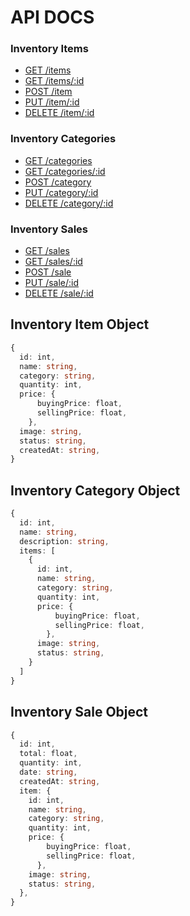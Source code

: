 # API DOCS

### Inventory Items

- [GET /items](#get-items)
- [GET /items/:id](#get-itemsid)
- [POST /item](#post-item)
- [PUT /item/:id](#put-itemid)
- [DELETE /item/:id](#delete-itemid)

### Inventory Categories

- [GET /categories](#get-categories)
- [GET /categories/:id](#get-categoriesid)
- [POST /category](#post-category)
- [PUT /category/:id](#put-categoryid)
- [DELETE /category/:id](#delete-categoryid)

### Inventory Sales

- [GET /sales](#get-sales)
- [GET /sales/:id](#get-salesid)
- [POST /sale](#post-sale)
- [PUT /sale/:id](#put-saleid)
- [DELETE /sale/:id](#delete-saleid)

## Inventory Item Object

```ts
{
  id: int,
  name: string,
  category: string,
  quantity: int,
  price: {
      buyingPrice: float,
      sellingPrice: float,
    },
  image: string,
  status: string,
  createdAt: string,
}
```

## Inventory Category Object

```ts
{
  id: int,
  name: string,
  description: string,
  items: [
    {
      id: int,
      name: string,
      category: string,
      quantity: int,
      price: {
          buyingPrice: float,
          sellingPrice: float,
        },
      image: string,
      status: string,
    }
  ]
}
```

## Inventory Sale Object

```ts
{
  id: int,
  total: float,
  quantity: int,
  date: string,
  createdAt: string,
  item: {
    id: int,
    name: string,
    category: string,
    quantity: int,
    price: {
        buyingPrice: float,
        sellingPrice: float,
      },
    image: string,
    status: string,
  },
}
```
